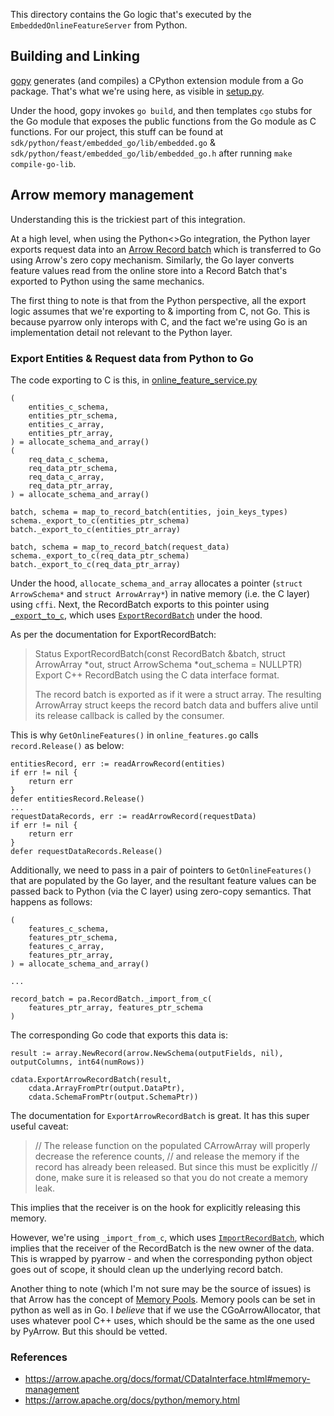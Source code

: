 This directory contains the Go logic that's executed by the `EmbeddedOnlineFeatureServer` from Python.

## Building and Linking
[gopy](https://github.com/go-python/gopy) generates (and compiles) a CPython extension module from a Go package. That's what we're using here, as visible in [setup.py](../setup.py).

Under the hood, gopy invokes `go build`, and then templates `cgo` stubs for the Go module that exposes the public functions from the Go module as C functions.
For our project, this stuff can be found at `sdk/python/feast/embedded_go/lib/embedded.go` & `sdk/python/feast/embedded_go/lib/embedded_go.h` after running `make compile-go-lib`.

## Arrow memory management
Understanding this is the trickiest part of this integration.

At a high level, when using the Python<>Go integration, the Python layer exports request data into an [Arrow Record batch](https://arrow.apache.org/docs/python/data.html) which is transferred to Go using Arrow's zero copy mechanism.
Similarly, the Go layer converts feature values read from the online store into a Record Batch that's exported to Python using the same mechanics.

The first thing to note is that from the Python perspective, all the export logic assumes that we're exporting to & importing from C, not Go. This is because pyarrow only interops with C, and the fact we're using Go is an implementation detail not relevant to the Python layer.

### Export Entities & Request data from Python to Go
The code exporting to C is this, in [online_feature_service.py](../sdk/python/feast/embedded_go/online_features_service.py)
```
(
    entities_c_schema,
    entities_ptr_schema,
    entities_c_array,
    entities_ptr_array,
) = allocate_schema_and_array()
(
    req_data_c_schema,
    req_data_ptr_schema,
    req_data_c_array,
    req_data_ptr_array,
) = allocate_schema_and_array()

batch, schema = map_to_record_batch(entities, join_keys_types)
schema._export_to_c(entities_ptr_schema)
batch._export_to_c(entities_ptr_array)

batch, schema = map_to_record_batch(request_data)
schema._export_to_c(req_data_ptr_schema)
batch._export_to_c(req_data_ptr_array)
```

Under the hood, `allocate_schema_and_array` allocates a pointer (`struct ArrowSchema*` and `struct ArrowArray*`) in native memory (i.e. the C layer) using `cffi`.
Next, the RecordBatch exports to this pointer using [`_export_to_c`](https://github.com/apache/arrow/blob/master/python/pyarrow/table.pxi#L2509), which uses [`ExportRecordBatch`](https://arrow.apache.org/docs/cpp/api/c_abi.html#_CPPv417ExportRecordBatchRK11RecordBatchP10ArrowArrayP11ArrowSchema) under the hood.

As per the documentation for ExportRecordBatch:
> Status ExportRecordBatch(const RecordBatch &batch, struct ArrowArray *out, struct ArrowSchema *out_schema = NULLPTR)
> Export C++ RecordBatch using the C data interface format.
> 
> The record batch is exported as if it were a struct array. The resulting ArrowArray struct keeps the record batch data and buffers alive until its release callback is called by the consumer.

This is why `GetOnlineFeatures()` in `online_features.go` calls `record.Release()` as below:
```
entitiesRecord, err := readArrowRecord(entities)
if err != nil {
    return err
}
defer entitiesRecord.Release()
...
requestDataRecords, err := readArrowRecord(requestData)
if err != nil {
    return err
}
defer requestDataRecords.Release()
```

Additionally, we need to pass in a pair of pointers to `GetOnlineFeatures()` that are populated by the Go layer, and the resultant feature values can be passed back to Python (via the C layer) using zero-copy semantics.
That happens as follows:
```
(
    features_c_schema,
    features_ptr_schema,
    features_c_array,
    features_ptr_array,
) = allocate_schema_and_array()

...

record_batch = pa.RecordBatch._import_from_c(
    features_ptr_array, features_ptr_schema
)
```

The corresponding Go code that exports this data is:
```
result := array.NewRecord(arrow.NewSchema(outputFields, nil), outputColumns, int64(numRows))

cdata.ExportArrowRecordBatch(result,
    cdata.ArrayFromPtr(output.DataPtr),
    cdata.SchemaFromPtr(output.SchemaPtr))
```

The documentation for `ExportArrowRecordBatch` is great. It has this super useful caveat:

> // The release function on the populated CArrowArray will properly decrease the reference counts,
> // and release the memory if the record has already been released. But since this must be explicitly
> // done, make sure it is released so that you do not create a memory leak.

This implies that the receiver is on the hook for explicitly releasing this memory. 

However, we're using `_import_from_c`, which uses [`ImportRecordBatch`](https://arrow.apache.org/docs/cpp/api/c_abi.html#_CPPv417ImportRecordBatchP10ArrowArrayP11ArrowSchema), which implies that the receiver of the RecordBatch is the new owner of the data.
This is wrapped by pyarrow - and when the corresponding python object goes out of scope, it should clean up the underlying record batch.   

Another thing to note (which I'm not sure may be the source of issues) is that Arrow has the concept of [Memory Pools](https://arrow.apache.org/docs/python/api/memory.html#memory-pools).
Memory pools can be set in python as well as in Go. I *believe* that if we use the CGoArrowAllocator, that uses whatever pool C++ uses, which should be the same as the one used by PyArrow. But this should be vetted. 


### References
- https://arrow.apache.org/docs/format/CDataInterface.html#memory-management
- https://arrow.apache.org/docs/python/memory.html
